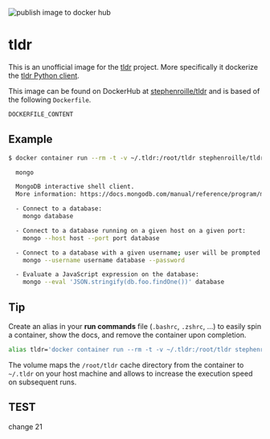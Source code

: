 ![publish image to docker hub](https://github.com/StephenRoille/docker-tldr/actions/workflows/publish.yml/badge.svg)

# tldr

This is an unofficial image for the [tldr](https://tldr.sh/) project. More specifically it dockerize the [tldr Python client](https://github.com/tldr-pages/tldr-python-client).

This image can be found on DockerHub at [stephenroille/tldr](https://hub.docker.com/repository/docker/stephenroille/tldr) and is based of the following `Dockerfile`.

```dockerfile
DOCKERFILE_CONTENT
```

## Example

```bash
$ docker container run --rm -t -v ~/.tldr:/root/tldr stephenroille/tldr mongo

  mongo

  MongoDB interactive shell client.
  More information: https://docs.mongodb.com/manual/reference/program/mongo.

  - Connect to a database:
    mongo database

  - Connect to a database running on a given host on a given port:
    mongo --host host --port port database

  - Connect to a database with a given username; user will be prompted for password:
    mongo --username username database --password

  - Evaluate a JavaScript expression on the database:
    mongo --eval 'JSON.stringify(db.foo.findOne())' database
```

## Tip

Create an alias in your **run commands** file (`.bashrc`, `.zshrc`, ...) to easily spin a container, show the docs, and remove the container upon completion.

```bash
alias tldr='docker container run --rm -t -v ~/.tldr:/root/tldr stephenroille/tldr'
```

The volume maps the `/root/tldr` cache directory from the container to `~/.tldr` on your host machine and allows to increase the execution speed on subsequent runs.

## TEST

change 21

